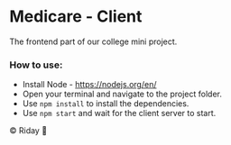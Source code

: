 # Medicare - Client

The frontend part of our college mini project.

### How to use:

-   Install Node - https://nodejs.org/en/
-   Open your terminal and navigate to the project folder.
-   Use `npm install` to install the dependencies.
-   Use `npm start` and wait for the client server to start.

© Riday 💙
